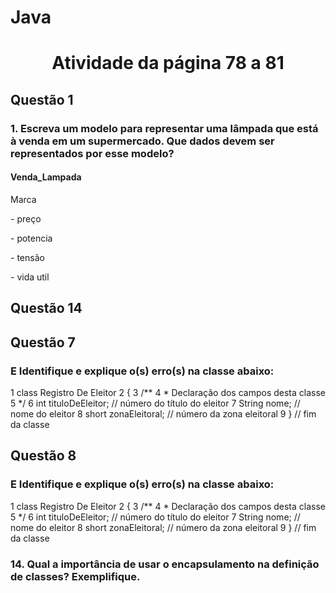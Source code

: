 # Java
<h1 align="center">Atividade da página 78 a 81</h1>
<h2>Questão 1</h2>
<h3>1. Escreva um modelo para representar uma lâmpada que está à venda em 
um supermercado. Que dados devem ser representados por esse modelo?</h3>
<h4>Venda_Lampada</h4>
<p>Marca</p>
<p>- preço</p>
<p>- potencia</p>
<p>- tensão</p>
<p>- vida util</p>
<h2>Questão 14</h2>
 <h2>Questão 7</h2>
<h3>E Identifique e explique o(s) erro(s) na classe abaixo:</h3>
<span>1 class Registro De Eleitor
 2 {
 3 /**
 4 * Declaração dos campos desta classe
 5 */
 6   int tituloDeEleitor; // número do título do eleitor
 7   String nome; // nome do eleitor
 8   short zonaEleitoral; // número da zona eleitoral
 9 } // fim da classe</span>
 <h2>Questão 8</h2>
<h3>E Identifique e explique o(s) erro(s) na classe abaixo:</h3>
<span>1 class Registro De Eleitor
 2 {
 3 /**
 4 * Declaração dos campos desta classe
 5 */
 6   int tituloDeEleitor; // número do título do eleitor
 7   String nome; // nome do eleitor
 8   short zonaEleitoral; // número da zona eleitoral
 9 } // fim da classe</span>
<h3>14. Qual a importância de usar o encapsulamento na definição de classes? 
Exemplifique.</h3>

